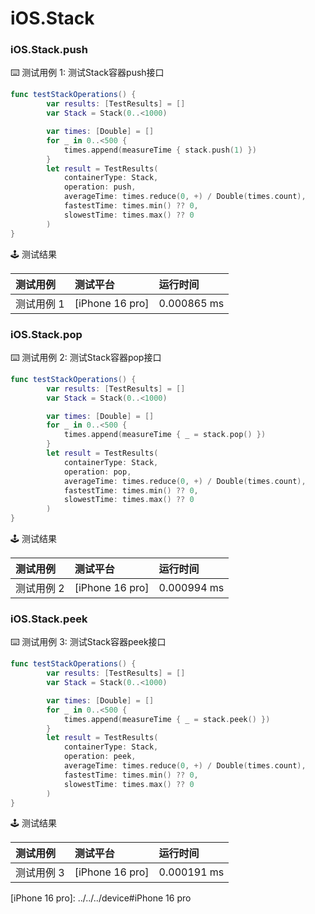 # iOS.Stack
### iOS.Stack.push

:keyboard: 测试用例 1: 测试Stack容器push接口

```swift
func testStackOperations() {
        var results: [TestResults] = []
        var Stack = Stack(0..<1000)

        var times: [Double] = []
        for _ in 0..<500 {
            times.append(measureTime { stack.push(1) })
        }
        let result = TestResults(
            containerType: Stack,
            operation: push,
            averageTime: times.reduce(0, +) / Double(times.count),
            fastestTime: times.min() ?? 0,
            slowestTime: times.max() ?? 0
        )
}
```

:joystick: 测试结果

| 测试用例   | 测试平台           | 运行时间        |
|:-------|:---------------|:------------|
| 测试用例 1 | [iPhone 16 pro] | 0.000865 ms |


### iOS.Stack.pop

:keyboard: 测试用例 2: 测试Stack容器pop接口 

```swift
func testStackOperations() {
        var results: [TestResults] = []
        var Stack = Stack(0..<1000)

        var times: [Double] = []
        for _ in 0..<500 {
            times.append(measureTime { _ = stack.pop() })
        }
        let result = TestResults(
            containerType: Stack,
            operation: pop,
            averageTime: times.reduce(0, +) / Double(times.count),
            fastestTime: times.min() ?? 0,
            slowestTime: times.max() ?? 0
        )
}
```
:joystick: 测试结果

| 测试用例   | 测试平台           | 运行时间        |
|:-------|:---------------|:------------|
| 测试用例 2 | [iPhone 16 pro] | 0.000994 ms |

### iOS.Stack.peek

:keyboard: 测试用例 3: 测试Stack容器peek接口 

```swift
func testStackOperations() {
        var results: [TestResults] = []
        var Stack = Stack(0..<1000)

        var times: [Double] = []
        for _ in 0..<500 {
            times.append(measureTime { _ = stack.peek() })
        }
        let result = TestResults(
            containerType: Stack,
            operation: peek,
            averageTime: times.reduce(0, +) / Double(times.count),
            fastestTime: times.min() ?? 0,
            slowestTime: times.max() ?? 0
        )
}
```
:joystick: 测试结果

| 测试用例   | 测试平台           | 运行时间        |
|:-------|:---------------|:------------|
| 测试用例 3 | [iPhone 16 pro] | 0.000191 ms |


[iPhone 16 pro]: ../../../device#iPhone 16 pro
